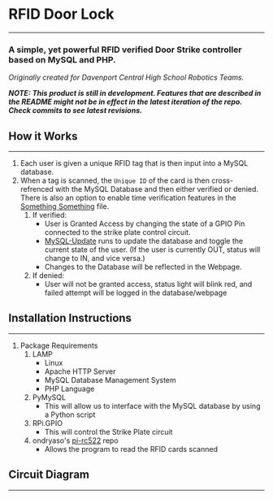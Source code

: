 # RFID Door Lock
---
### A simple, yet powerful RFID verified Door Strike controller based on MySQL and PHP.

*Originally created for Davenport Central High School Robotics Teams.*

__*NOTE: This product is still in development. Features that are described in the README might not be in effect in the latest iteration of the repo. Check commits to see latest revisions.*__

## How it Works
---
1. Each user is given a unique RFID tag that is then input into a MySQL database.
2. When a tag is scanned, the `Unique ID` of the card is then cross-refrenced with the MySQL Database and then either verified or denied. There is also an option to enable time verification features in the [Something Something](../master/LICENSE) file.
    1. If verified:
        * User is Granted Access by changing the state of a GPIO Pin connected to the strike plate control circuit.
        * [MySQL-Update](../master/MySQL-Update) runs to update the database and toggle the current state of the user.
             (If the user is currently OUT, status will change to IN, and vice versa.)
        * Changes to the Database will be reflected in the Webpage.
    2. If denied:
        * User will not be granted access, status light will blink red, and failed attempt will be logged in the database/webpage

## Installation Instructions
---
1. Package Requirements
    1. LAMP
        * Linux
        * Apache HTTP Server
        * MySQL Database Management System
        * PHP Language
    2. PyMySQL
        * This will allow us to interface with the MySQL database by using a Python script
    3. RPi.GPIO
        * This will control the Strike Plate circuit
    4. ondryaso's [pi-rc522](https://github.com/ondryaso/pi-rc522) repo
        * Allows the program to read the RFID cards scanned
        
## Circuit Diagram
---
